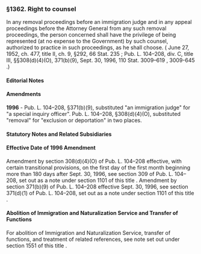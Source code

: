 <!--
url: https://uscode.house.gov/view.xhtml?req=granuleid:USC-prelim-title8-section1362&num=0&edition=prelim
date_accessed: 2024-07-28 23:45:49
-->
### §1362\. Right to counsel
 In any removal proceedings before an immigration judge and in any appeal proceedings before the Attorney General from any such removal proceedings, the person concerned shall have the privilege of being represented (at no expense to the Government) by such counsel, authorized to practice in such proceedings, as he shall choose.
 (
 June 27, 1952, ch. 477, title II, ch. 9, §292,
 66 Stat. 235
 ;
 Pub. L. 104–208,
 div. C, title III, §§308(d)(4\)(O), 371(b)(9\), Sept. 30, 1996,
 110 Stat. 3009–619
 ,
 3009\-645 
 .)
#### **Editorial Notes**
#### Amendments
**1996** 
 \-
 Pub. L. 104–208,
 §371(b)(9\), substituted "an immigration judge" for "a special inquiry officer".
 Pub. L. 104–208,
 §308(d)(4\)(O), substituted "removal" for "exclusion or deportation" in two places.
#### **Statutory Notes and Related Subsidiaries**
#### Effective Date of 1996 Amendment
 Amendment by section 308(d)(4\)(O) of
 Pub. L. 104–208
 effective, with certain transitional provisions, on the first day of the first month beginning more than 180 days after Sept. 30, 1996, see section 309 of
 Pub. L. 104–208,
 set out as a note under
 section 1101 of this title
 .
 Amendment by section 371(b)(9\) of
 Pub. L. 104–208
 effective Sept. 30, 1996, see section 371(d)(1\) of
 Pub. L. 104–208,
 set out as a note under
 section 1101 of this title
 .
#### Abolition of Immigration and Naturalization Service and Transfer of Functions
 For abolition of Immigration and Naturalization Service, transfer of functions, and treatment of related references, see note set out under
 section 1551 of this title
 .
